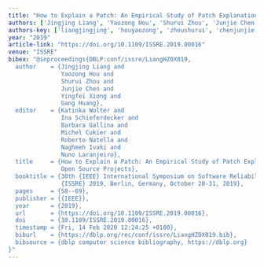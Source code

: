 ```yaml
---
title: "How to Explain a Patch: An Empirical Study of Patch Explanations in Open Source Projects"
authors: ['Jingjing Liang', 'Yaozong Hou', 'Shurui Zhou', 'Junjie Chen 0003', 'Yingfei Xiong', 'Gang Huang 0001']
authors-key: ['liangjingjing', 'houyaozong', 'zhoushurui', 'chenjunjie', 'xiongyingfei', 'huanggang']
year: "2019"
article-link: "https://doi.org/10.1109/ISSRE.2019.00016"
venue: "ISSRE"
bibex: "@inproceedings{DBLP:conf/issre/LiangHZ0X019,
  author    = {Jingjing Liang and
               Yaozong Hou and
               Shurui Zhou and
               Junjie Chen and
               Yingfei Xiong and
               Gang Huang},
  editor    = {Katinka Wolter and
               Ina Schieferdecker and
               Barbara Gallina and
               Michel Cukier and
               Roberto Natella and
               Naghmeh Ivaki and
               Nuno Laranjeiro},
  title     = {How to Explain a Patch: An Empirical Study of Patch Explanations in
               Open Source Projects},
  booktitle = {30th {IEEE} International Symposium on Software Reliability Engineering,
               {ISSRE} 2019, Berlin, Germany, October 28-31, 2019},
  pages     = {58--69},
  publisher = {{IEEE}},
  year      = {2019},
  url       = {https://doi.org/10.1109/ISSRE.2019.00016},
  doi       = {10.1109/ISSRE.2019.00016},
  timestamp = {Fri, 14 Feb 2020 12:24:25 +0100},
  biburl    = {https://dblp.org/rec/conf/issre/LiangHZ0X019.bib},
  bibsource = {dblp computer science bibliography, https://dblp.org}
}"
---
```

